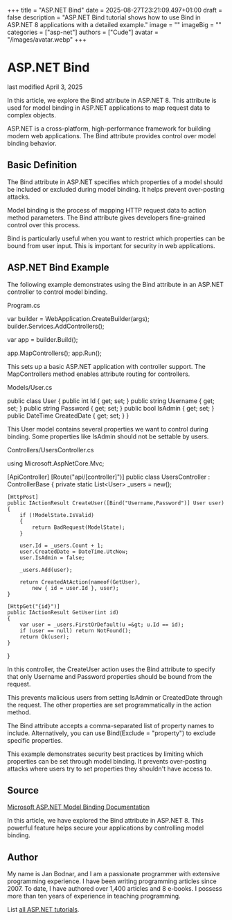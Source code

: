 +++
title = "ASP.NET Bind"
date = 2025-08-27T23:21:09.497+01:00
draft = false
description = "ASP.NET Bind tutorial shows how to use Bind in ASP.NET 8 applications with a detailed example."
image = ""
imageBig = ""
categories = ["asp-net"]
authors = ["Cude"]
avatar = "/images/avatar.webp"
+++

# ASP.NET Bind

last modified April 3, 2025

In this article, we explore the Bind attribute in ASP.NET 8. This attribute
is used for model binding in ASP.NET applications to map request data to
complex objects.

ASP.NET is a cross-platform, high-performance framework for building modern web
applications. The Bind attribute provides control over model binding behavior.

## Basic Definition

The Bind attribute in ASP.NET specifies which properties of a model should be
included or excluded during model binding. It helps prevent over-posting attacks.

Model binding is the process of mapping HTTP request data to action method
parameters. The Bind attribute gives developers fine-grained control over this
process.

Bind is particularly useful when you want to restrict which properties can be
bound from user input. This is important for security in web applications.

## ASP.NET Bind Example

The following example demonstrates using the Bind attribute in an ASP.NET
controller to control model binding.

Program.cs
  

var builder = WebApplication.CreateBuilder(args);
builder.Services.AddControllers();

var app = builder.Build();

app.MapControllers();
app.Run();

This sets up a basic ASP.NET application with controller support. The
MapControllers method enables attribute routing for controllers.

Models/User.cs
  

public class User
{
    public int Id { get; set; }
    public string Username { get; set; }
    public string Password { get; set; }
    public bool IsAdmin { get; set; }
    public DateTime CreatedDate { get; set; }
}

This User model contains several properties we want to control during binding.
Some properties like IsAdmin should not be settable by users.

Controllers/UsersController.cs
  

using Microsoft.AspNetCore.Mvc;

[ApiController]
[Route("api/[controller]")]
public class UsersController : ControllerBase
{
    private static List&lt;User&gt; _users = new();

    [HttpPost]
    public IActionResult CreateUser([Bind("Username,Password")] User user)
    {
        if (!ModelState.IsValid)
        {
            return BadRequest(ModelState);
        }

        user.Id = _users.Count + 1;
        user.CreatedDate = DateTime.UtcNow;
        user.IsAdmin = false;
        
        _users.Add(user);
        
        return CreatedAtAction(nameof(GetUser), 
            new { id = user.Id }, user);
    }

    [HttpGet("{id}")]
    public IActionResult GetUser(int id)
    {
        var user = _users.FirstOrDefault(u =&gt; u.Id == id);
        if (user == null) return NotFound();
        return Ok(user);
    }
}

In this controller, the CreateUser action uses the Bind attribute to specify
that only Username and Password properties should be bound from the request.

This prevents malicious users from setting IsAdmin or CreatedDate through the
request. The other properties are set programmatically in the action method.

The Bind attribute accepts a comma-separated list of property names to include.
Alternatively, you can use Bind(Exclude = "property") to exclude
specific properties.

This example demonstrates security best practices by limiting which properties
can be set through model binding. It prevents over-posting attacks where users
try to set properties they shouldn't have access to.

## Source

[Microsoft ASP.NET Model Binding Documentation](https://learn.microsoft.com/en-us/aspnet/core/mvc/models/model-binding?view=aspnetcore-8.0)

In this article, we have explored the Bind attribute in ASP.NET 8. This
powerful feature helps secure your applications by controlling model binding.

## Author

My name is Jan Bodnar, and I am a passionate programmer with extensive
programming experience. I have been writing programming articles since 2007.
To date, I have authored over 1,400 articles and 8 e-books. I possess more
than ten years of experience in teaching programming.

List [all ASP.NET tutorials](/all/#asp-net).